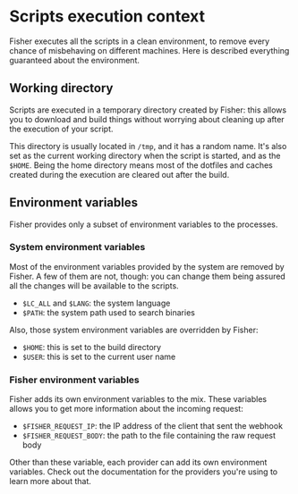 # Scripts execution context

Fisher executes all the scripts in a clean environment, to remove every
chance of misbehaving on different machines. Here is described everything
guaranteed about the environment.

## Working directory

Scripts are executed in a temporary directory created by Fisher: this allows
you to download and build things without worrying about cleaning up after the
execution of your script.

This directory is usually located in `/tmp`, and it has a random name. It's
also set as the current working directory when the script is started, and as
the `$HOME`. Being the home directory means most of the dotfiles and caches
created during the execution are cleared out after the build.

## Environment variables

Fisher provides only a subset of environment variables to the processes.

### System environment variables

Most of the environment variables provided by the system are removed by Fisher.
A few of them are not, though: you can change them being assured all the
changes will be available to the scripts.

- `$LC_ALL` and `$LANG`: the system language
- `$PATH`: the system path used to search binaries

Also, those system environment variables are overridden by Fisher:

- `$HOME`: this is set to the build directory
- `$USER`: this is set to the current user name

### Fisher environment variables

Fisher adds its own environment variables to the mix. These variables allows
you to get more information about the incoming request:

- `$FISHER_REQUEST_IP`: the IP address of the client that sent the webhook
- `$FISHER_REQUEST_BODY`: the path to the file containing the raw request body

Other than these variable, each provider can add its own environment variables.
Check out the documentation for the providers you're using to learn more about
that.
